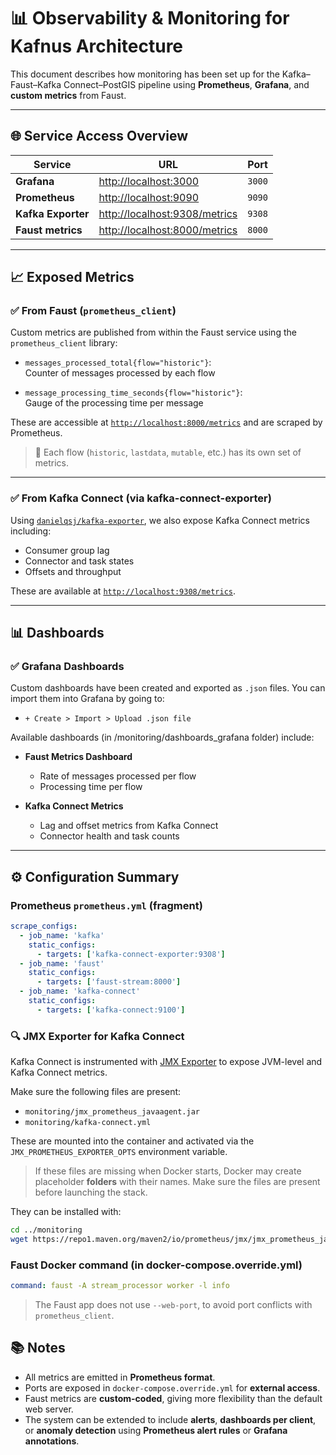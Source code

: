 # 📊 Observability & Monitoring for Kafnus Architecture

This document describes how monitoring has been set up for the Kafka–Faust–Kafka Connect–PostGIS pipeline using **Prometheus**, **Grafana**, and **custom metrics** from Faust.

---

## 🌐 Service Access Overview

| Service           | URL                          | Port |
|-------------------|-------------------------------|------|
| **Grafana**       | [http://localhost:3000](http://localhost:3000) | `3000` |
| **Prometheus**    | [http://localhost:9090](http://localhost:9090) | `9090` |
| **Kafka Exporter**| [http://localhost:9308/metrics](http://localhost:9308/metrics) | `9308` |
| **Faust metrics** | [http://localhost:8000/metrics](http://localhost:8000/metrics) | `8000` |

---

## 📈 Exposed Metrics

### ✅ From Faust (`prometheus_client`)

Custom metrics are published from within the Faust service using the `prometheus_client` library:

- `messages_processed_total{flow="historic"}`:  
  Counter of messages processed by each flow

- `message_processing_time_seconds{flow="historic"}`:  
  Gauge of the processing time per message

These are accessible at [`http://localhost:8000/metrics`](http://localhost:8000/metrics) and are scraped by Prometheus.

> 📝 Each flow (`historic`, `lastdata`, `mutable`, etc.) has its own set of metrics.

---

### ✅ From Kafka Connect (via kafka-connect-exporter)

Using [`danielqsj/kafka-exporter`](https://github.com/danielqsj/kafka-exporter), we also expose Kafka Connect metrics including:

- Consumer group lag
- Connector and task states
- Offsets and throughput

These are available at [`http://localhost:9308/metrics`](http://localhost:9308/metrics`).

---

## 📊 Dashboards

### ✅ Grafana Dashboards

Custom dashboards have been created and exported as `.json` files. You can import them into Grafana by going to:

- `+ Create > Import > Upload .json file`

Available dashboards (in /monitoring/dashboards_grafana folder) include:

- **Faust Metrics Dashboard**
  - Rate of messages processed per flow
  - Processing time per flow

- **Kafka Connect Metrics**
  - Lag and offset metrics from Kafka Connect
  - Connector health and task counts

---

## ⚙️ Configuration Summary

### Prometheus `prometheus.yml` (fragment)

```yaml
scrape_configs:
  - job_name: 'kafka'
    static_configs:
      - targets: ['kafka-connect-exporter:9308']
  - job_name: 'faust'
    static_configs:
      - targets: ['faust-stream:8000']
  - job_name: 'kafka-connect'
    static_configs:
      - targets: ['kafka-connect:9100']
```

### 🔍 JMX Exporter for Kafka Connect

Kafka Connect is instrumented with [JMX Exporter](https://github.com/prometheus/jmx_exporter) to expose JVM-level and Kafka Connect metrics.

Make sure the following files are present:

- `monitoring/jmx_prometheus_javaagent.jar`
- `monitoring/kafka-connect.yml`

These are mounted into the container and activated via the `JMX_PROMETHEUS_EXPORTER_OPTS` environment variable.

> If these files are missing when Docker starts, Docker may create placeholder **folders** with their names. Make sure the files are present before launching the stack.

They can be installed with:

```bash
cd ../monitoring
wget https://repo1.maven.org/maven2/io/prometheus/jmx/jmx_prometheus_javaagent/0.20.0/jmx_prometheus_javaagent-0.20.0.jar -O jmx_prometheus_javaagent.jar
```

### Faust Docker command (in docker-compose.override.yml)

```yaml
command: faust -A stream_processor worker -l info
```
> The Faust app does not use `--web-port`, to avoid port conflicts with `prometheus_client`.

## 📚 Notes

- All metrics are emitted in **Prometheus format**.
- Ports are exposed in `docker-compose.override.yml` for **external access**.
- Faust metrics are **custom-coded**, giving more flexibility than the default web server.
- The system can be extended to include **alerts**, **dashboards per client**, or **anomaly detection** using **Prometheus alert rules** or **Grafana annotations**.
